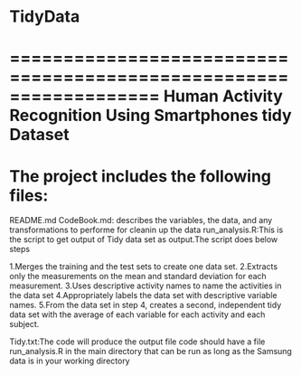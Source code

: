 # TidyData
==================================================================
Human Activity Recognition Using Smartphones tidy Dataset
==================================================================
The project includes the following files:
=========================================
README.md
CodeBook.md: describes the variables, the data, and any transformations to performe for cleanin up the data
run_analysis.R:This is the script to get output of Tidy data set as output.The script does below steps

1.Merges the training and the test sets to create one data set.
2.Extracts only the measurements on the mean and standard deviation for each measurement. 
3.Uses descriptive activity names to name the activities in the data set
4.Appropriately labels the data set with descriptive variable names. 
5.From the data set in step 4, creates a second, independent tidy data set with the average of each variable for each activity and each subject.

Tidy.txt:The code will produce the output file code should have a file run_analysis.R in the main directory that can be run as long as the Samsung data is in your working directory
